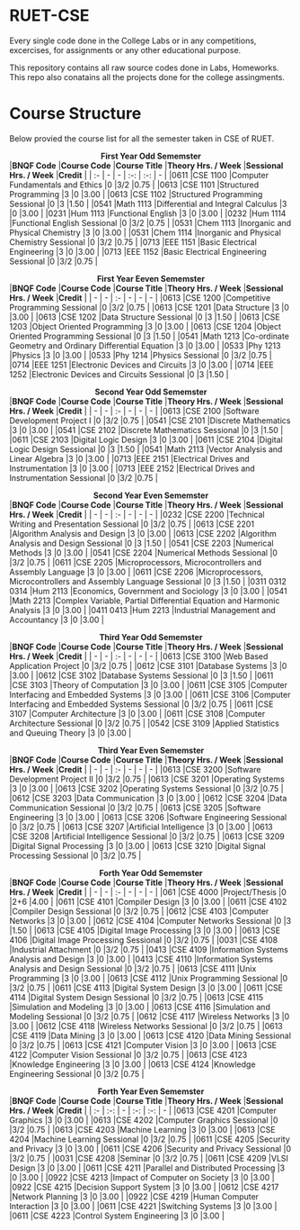 # RUET-CSE
Every single code done in the College Labs or in any competitions, excercises, for assignments or any other educational purpose.

This repository contains all raw source codes done in Labs, Homeworks.  This repo also conatains all the projects done for the college assingments. 

# Course Structure
Below provied the course list for all the semester taken in CSE of RUET.

**<div align="center">First Year Odd Sememster</div>**
|**BNQF Code** |**Course Code** |**Course Title** |**Theory Hrs. / Week** |**Sessional Hrs. / Week** |**Credit** |
| :- | - | - | :-: | :-: | - |
|0611 |CSE 1100 |Computer Fundamentals and Ethics  |0 |3/2 |0\.75 |
|0613 |CSE 1101 |Structured Programming |3 |0 |3\.00 |
|0613 |CSE 1102 |Structured Programming Sessional |0 |3 |1\.50 |
|0541 |Math 1113 |Differential and Integral Calculus |3 |0 |3\.00 |
|0231 |Hum 1113 |Functional English |3 |0 |3\.00 |
|0232 |Hum 1114 |Functional English Sessional |0 |3/2 |0\.75 |
|0531 |Chem 1113 |Inorganic and Physical Chemistry |3 |0 |3\.00 |
|0531 |Chem 1114 |Inorganic  and  Physical  Chemistry Sessional |0 |3/2 |0\.75 |
|0713 |EEE 1151 |Basic Electrical Engineering |3 |0 |3\.00 |
|0713 |EEE 1152 |Basic Electrical Engineering Sessional |0 |3/2 |0\.75 |

**<div align="center">First Year Eeven Sememster</div>**
|**BNQF Code** |**Course Code** |**Course Title** |**Theory Hrs. / Week** |**Sessional Hrs. / Week** |**Credit** |
| - | - | :- | - | - | - |
|0613 |CSE 1200 |Competitive Programming Sessional |0 |3/2 |0\.75 |
|0613 |CSE 1201 |Data Structure |3 |0 |3\.00 |
|0613 |CSE 1202 |Data Structure Sessional |0 |3 |1\.50 |
|0613 |CSE 1203 |Object Oriented Programming |3 |0 |3\.00 |
|0613 |CSE 1204 |Object Oriented Programming Sessional |0 |3 |1\.50 |
|0541 |Math 1213 |Co-ordinate  Geometry  and  Ordinary Differential Equation |3 |0 |3\.00 |
|0533 |Phy 1213 |Physics |3 |0 |3\.00 |
|0533 |Phy 1214 |Physics Sessional |0 |3/2 |0\.75 |
|0714 |EEE 1251 |Electronic Devices and Circuits |3 |0 |3\.00 |
|0714 |EEE 1252 |Electronic Devices and Circuits Sessional |0 |3 |1\.50 |

**<div align="center">Second Year Odd Sememster</div>**
|**BNQF Code** |**Course Code** |**Course Title** |**Theory Hrs. / Week** |**Sessional Hrs. / Week** |**Credit** |
| - | - | :- | - | - | - |
|0613 |CSE 2100 |Software Development Project I |0 |3/2 |0\.75 |
|0541 |CSE 2101 |Discrete Mathematics |3 |0 |3\.00 |
|0541 |CSE 2102 |Discrete Mathematics Sessional |0 |3 |1\.50 |
|0611 |CSE 2103 |Digital Logic Design  |3 |0 |3\.00 |
|0611 |CSE 2104 |Digital Logic Design Sessional |0 |3 |1\.50 |
|0541 |Math 2113 |Vector Analysis and Linear Algebra |3 |0 |3\.00 |
|0713 |EEE 2151 |Electrical Drives and Instrumentation |3 |0 |3\.00 |
|0713 |EEE 2152 |Electrical Drives and Instrumentation Sessional |0 |3/2 |0\.75 |

**<div align="center">Second Year Even Sememster</div>**
|**BNQF Code** |**Course Code** |**Course Title** |**Theory Hrs. / Week** |**Sessional Hrs. / Week** |**Credit** |
| - | - | :- | - | - | - |
|0232 |CSE 2200 |Technical Writing and Presentation Sessional |0 |3/2 |0\.75 |
|0613 |CSE 2201 |Algorithm Analysis and Design |3 |0 |3\.00 |
|0613 |CSE 2202 |Algorithm Analysis and Design Sessional |0 |3 |1\.50 |
|0541 |CSE 2203 |Numerical Methods |3 |0 |3\.00 |
|0541 |CSE 2204 |Numerical Methods Sessional |0 |3/2 |0\.75 |
|0611 |CSE 2205 |Microprocessors,  Microcontrollers  and Assembly Language |3 |0 |3\.00 |
|0611 |CSE 2206 |Microprocessors,  Microcontrollers  and Assembly Language Sessional |0 |3 |1\.50 |
|0311 0312 0314 |Hum 2113 |Economics,  Government  and Sociology |3 |0 |3\.00 |
|0541 |Math 2213 |Complex Variable, Partial Differential Equation and Harmonic Analysis |3 |0 |3\.00 |
|0411 0413 |Hum 2213 |Industrial  Management  and Accountancy |3 |0 |3\.00 |

**<div align="center">Third Year Odd Sememster</div>**
|**BNQF Code** |**Course Code** |**Course Title** |**Theory Hrs. / Week** |**Sessional Hrs. / Week** |**Credit** |
| - | - | :- | - | - | - |
|0613 |CSE 3100 |Web Based Application Project |0 |3/2 |0\.75 |
|0612 |CSE 3101 |Database Systems |3 |0 |3\.00 |
|0612 |CSE 3102 |Database Systems Sessional |0 |3 |1\.50 |
|0611 |CSE 3103 |Theory of Computation |3 |0 |3\.00 |
|0611 |CSE 3105 |Computer Interfacing and Embedded Systems |3 |0 |3\.00 |
|0611 |CSE 3106 |Computer Interfacing and Embedded Systems Sessional |0 |3/2 |0\.75 |
|0611 |CSE 3107 |Computer Architecture  |3 |0 |3\.00 |
|0611 |CSE 3108 |Computer Architecture Sessional |0 |3/2 |0\.75 |
|0542 |CSE 3109 |Applied Statistics and Queuing Theory |3 |0 |3\.00 |

**<div align="center">Third Year Even Sememster</div>**
|**BNQF Code** |**Course Code** |**Course Title** |**Theory Hrs. / Week** |**Sessional Hrs. / Week** |**Credit** |
| - | - | :- | - | - | - |
|0613 |CSE 3200 |Software Development Project II |0 |3/2 |0\.75 |
|0613 |CSE 3201 |Operating Systems  |3 |0 |3\.00 |
|0613 |CSE 3202 |Operating Systems Sessional |0 |3/2 |0\.75 |
|0612 |CSE 3203 |Data Communication |3 |0 |3\.00 |
|0612 |CSE 3204 |Data Communication Sessional |0 |3/2 |0\.75 |
|0613 |CSE 3205 |Software Engineering |3 |0 |3\.00 |
|0613 |CSE 3206 |Software Engineering Sessional |0 |3/2 |0\.75 |
|0613 |CSE 3207 |Artificial Intelligence |3 |0 |3\.00 |
|0613 |CSE 3208 |Artificial Intelligence Sessional |0 |3/2 |0\.75 |
|0613 |CSE 3209 |Digital Signal Processing |3 |0 |3\.00 |
|0613 |CSE 3210 |Digital Signal Processing Sessional |0 |3/2 |0\.75 |

**<div align="center">Forth Year Odd Sememster</div>**
|**BNQF Code** |**Course Code** |**Course Title** |**Theory Hrs. / Week** |**Sessional Hrs. / Week** |**Credit** |
| - | - | :- | - | - | - |
|061 |CSE 4000 |Project/Thesis  |0 |2+6 |4\.00 |
|0611 |CSE 4101 |Compiler Design |3 |0 |3\.00 |
|0611 |CSE 4102 |Compiler Design Sessional |0 |3/2 |0\.75 |
|0612 |CSE 4103 |Computer Networks |3 |0 |3\.00 |
|0612 |CSE 4104 |Computer Networks Sessional |0 |3 |1\.50 |
|0613 |CSE 4105 |Digital Image Processing |3 |0 |3\.00 |
|0613 |CSE 4106 |Digital Image Processing Sessional |0 |3/2 |0\.75 |
|0031 |CSE 4108 |Industrial Attachment |0 |3/2 |0\.75 |
|0413 |CSE 4109 |Information Systems Analysis and Design |3 |0 |3\.00 |
|0413 |CSE 4110 |Information  Systems  Analysis  and  Design Sessional |0 |3/2 |0\.75 |
|0613 |CSE 4111 |Unix Programming |3 |0 |3\.00 |
|0613 |CSE 4112 |Unix Programming Sessional |0 |3/2 |0\.75 |
|0611 |CSE 4113 |Digital System Design |3 |0 |3\.00 |
|0611 |CSE 4114 |Digital System Design Sessional |0 |3/2 |0\.75 |
|0613 |CSE 4115 |Simulation and Modeling |3 |0 |3\.00 |
|0613 |CSE 4116 |Simulation and Modeling Sessional |0 |3/2 |0\.75 |
|0612 |CSE 4117 |Wireless Networks |3 |0 |3\.00 |
|0612 |CSE 4118 |Wireless Networks Sessional |0 |3/2 |0\.75 |
|0613 |CSE 4119 |Data Mining |3 |0 |3\.00 |
|0613 |CSE 4120 |Data Mining Sessional |0 |3/2 |0\.75 |
|0613 |CSE 4121 |Computer Vision |3 |0 |3\.00 |
|0613 |CSE 4122 |Computer Vision Sessional |0 |3/2 |0\.75 |
|0613 |CSE 4123 |Knowledge Engineering |3 |0 |3\.00 |
|0613 |CSE 4124 |Knowledge Engineering Sessional |0 |3/2 |0\.75 |

**<div align="center">Forth Year Even Sememster</div>**
|**BNQF Code** |**Course Code** |**Course Title** |**Theory Hrs. / Week** |**Sessional Hrs. / Week** |**Credit** |
| :- | :-: | - | :-: | :-: | - |
|0613 |CSE 4201 |Computer Graphics |3 |0 |3\.00 |
|0613 |CSE 4202 |Computer Graphics Sessional |0 |3/2 |0\.75 |
|0613 |CSE 4203 |Machine Learning |3 |0 |3\.00 |
|0613 |CSE 4204 |Machine Learning Sessional |0 |3/2 |0\.75 |
|0611 |CSE 4205 |Security and Privacy |3 |0 |3\.00 |
|0611 |CSE 4206 |Security and Privacy Sessional |0 |3/2 |0\.75 |
|0031 |CSE 4208 |Seminar |0 |3/2 |0\.75 |
|0611 |CSE 4209 |VLSI Design |3 |0 |3\.00 |
|0611 |CSE 4211 |Parallel and Distributed Processing |3 |0 |3\.00 |
|0922 |CSE 4213 |Impact of Computer on Society |3 |0 |3\.00 |
|0922 |CSE 4215 |Decision Support System |3 |0 |3\.00 |
|0612 |CSE 4217 |Network Planning |3 |0 |3\.00 |
|0922 |CSE 4219 |Human Computer Interaction |3 |0 |3\.00 |
|0611 |CSE 4221 |Switching Systems |3 |0 |3\.00 |
|0611 |CSE 4223 |Control System Engineering |3 |0 |3\.00 |
